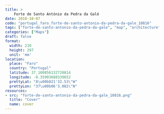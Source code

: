 ```yaml
---
title: > 
    Forte de Santo António da Pedra da Galé
date: 2018-10-07
code: "portugal_faro_forte-de-santo-antonio-da-pedra-da-gale_10816"
tags: ["forte-de-santo-antonio-da-pedra-da-gale", "map", "architecture", "buildings", "Faro", "Portugal"]
categories: ["Maps"]
draft: false
format:
  width: 210
  height: 297
  unit: 'mm'
location:
  place: "Faro"
  country: "Portugal"
  latitude: 37.100856132720814
  longitude: -8.35903688339652
  prettyLat: "8\u00b021'32.53\"W"
  prettyLon: "37\u00b06'3.082\"N"
resources:
- src: "forte-de-santo-antonio-da-pedra-da-gale_10816.png"
  title: "Cover"
  name: cover
---
```

